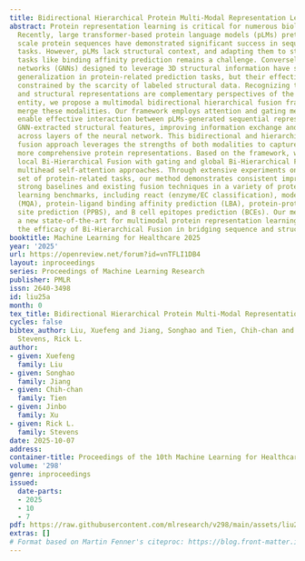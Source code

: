 ```yaml
---
title: Bidirectional Hierarchical Protein Multi-Modal Representation Learning
abstract: Protein representation learning is critical for numerous biological tasks.
  Recently, large transformer-based protein language models (pLMs) pretrained on large
  scale protein sequences have demonstrated significant success in sequence-based
  tasks. However, pLMs lack structural context, and adapting them to structure-dependent
  tasks like binding affinity prediction remains a challenge. Conversely, graph neural
  networks (GNNs) designed to leverage 3D structural information have shown promising
  generalization in protein-related prediction tasks, but their effectiveness is often
  constrained by the scarcity of labeled structural data. Recognizing that sequence
  and structural representations are complementary perspectives of the same protein
  entity, we propose a multimodal bidirectional hierarchical fusion framework to effectively
  merge these modalities. Our framework employs attention and gating mechanisms to
  enable effective interaction between pLMs-generated sequential representations and
  GNN-extracted structural features, improving information exchange and enhancement
  across layers of the neural network. This bidirectional and hierarchical (Bi-Hierarchical)
  fusion approach leverages the strengths of both modalities to capture richer and
  more comprehensive protein representations. Based on the framework, we further introduce
  local Bi-Hierarchical Fusion with gating and global Bi-Hierarchical Fusion with
  multihead self-attention approaches. Through extensive experiments on a diverse
  set of protein-related tasks, our method demonstrates consistent improvements over
  strong baselines and existing fusion techniques in a variety of protein representation
  learning benchmarks, including react (enzyme/EC classification), model quality assessment
  (MQA), protein-ligand binding affinity prediction (LBA), protein-protein binding
  site prediction (PPBS), and B cell epitopes prediction (BCEs). Our method establishes
  a new state-of-the-art for multimodal protein representation learning, emphasizing
  the efficacy of Bi-Hierarchical Fusion in bridging sequence and structural modalities.
booktitle: Machine Learning for Healthcare 2025
year: '2025'
url: https://openreview.net/forum?id=vnTFLI1DB4
layout: inproceedings
series: Proceedings of Machine Learning Research
publisher: PMLR
issn: 2640-3498
id: liu25a
month: 0
tex_title: Bidirectional Hierarchical Protein Multi-Modal Representation Learning
cycles: false
bibtex_author: Liu, Xuefeng and Jiang, Songhao and Tien, Chih-chan and Xu, Jinbo and
  Stevens, Rick L.
author:
- given: Xuefeng
  family: Liu
- given: Songhao
  family: Jiang
- given: Chih-chan
  family: Tien
- given: Jinbo
  family: Xu
- given: Rick L.
  family: Stevens
date: 2025-10-07
address:
container-title: Proceedings of the 10th Machine Learning for Healthcare Conference
volume: '298'
genre: inproceedings
issued:
  date-parts:
  - 2025
  - 10
  - 7
pdf: https://raw.githubusercontent.com/mlresearch/v298/main/assets/liu25a/liu25a.pdf
extras: []
# Format based on Martin Fenner's citeproc: https://blog.front-matter.io/posts/citeproc-yaml-for-bibliographies/
---
```

